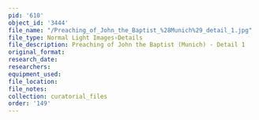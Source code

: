 ```yaml
---
pid: '610'
object_id: '3444'
file_name: "/Preaching_of_John_the_Baptist_%28Munich%29_detail_1.jpg"
file_type: Normal Light Images›Details
file_description: Preaching of John the Baptist (Munich) - Detail 1
original_format:
research_date:
researchers:
equipment_used:
file_location:
file_notes:
collection: curatorial_files
order: '149'
---
```

